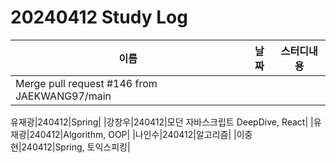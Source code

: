 # 20240412 Study Log

|이름|날짜|스터디내용|
|---|---|---|
|Merge pull request #146 from JAEKWANG97/main

유재광|240412|Spring|
|강창우|240412|모던 자바스크립트 DeepDive, React|
|유재광|240412|Algorithm, OOP|
|나인수|240412|알고리즘|
|이중현|240412|Spring, 토익스피킹|
